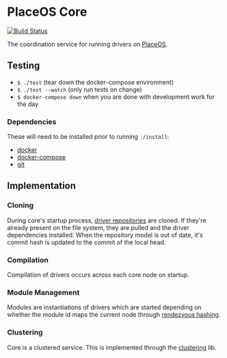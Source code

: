 # PlaceOS Core

[![Build Status](https://travis-ci.com/placeos/core.svg?branch=master)](https://travis-ci.com/placeos/core)

The coordination service for running drivers on [PlaceOS](https://place.technology).

## Testing

- `$ ./test` (tear down the docker-compose environment)
- `$ ./test --watch` (only run tests on change)
- `$ docker-compose down` when you are done with development work for the day

### Dependencies

These will need to be installed prior to running `./install`:

- [docker](https://www.docker.com/)
- [docker-compose](https://github.com/docker/compose)
- [git](https://git-scm.com/)

## Implementation

### Cloning

During core's startup process, [driver repositories](https://github.com/placeos/drivers) are cloned. If they're already present on the file system, they are pulled and the driver dependencies installed.
When the repository model is out of date, it's commit hash is updated to the commit of the local head.

### Compilation

Compilation of drivers occurs across each core node on startup.

### Module Management

Modules are instantiations of drivers which are started depending on whether the module id maps the current node through [rendezvous hashing](https://github.com/aca-labs/hound-dog).

### Clustering

Core is a clustered service. This is implemented through the [clustering](https://github.com/aca-labs/clustering) lib.
